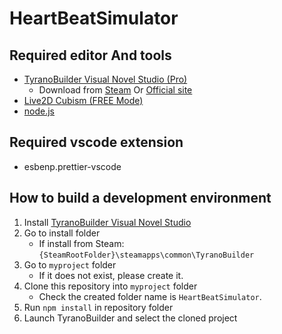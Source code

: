 # HeartBeatSimulator

## Required editor And tools
- [TyranoBuilder Visual Novel Studio (Pro)](https://store.steampowered.com/app/345370/TyranoBuilder_Visual_Novel_Studio/)
    - Download from [Steam](https://store.steampowered.com/app/345370/TyranoBuilder_Visual_Novel_Studio/) Or [Official site](https://b.tyrano.jp/)
- [Live2D Cubism (FREE Mode)](https://www.live2d.com/)
- [node.js](https://nodejs.org/en)

## Required vscode extension
- esbenp.prettier-vscode

## How to build a development environment
1. Install [TyranoBuilder Visual Novel Studio](https://store.steampowered.com/app/345370/TyranoBuilder_Visual_Novel_Studio/)
2. Go to install folder
    - If install from Steam: `{SteamRootFolder}\steamapps\common\TyranoBuilder`
3. Go to `myproject` folder
    - If it does not exist, please create it.
4. Clone this repository into `myproject` folder
    - Check the created folder name is `HeartBeatSimulator`. 
5. Run `npm install` in repository folder
6. Launch TyranoBuilder and select the cloned project
